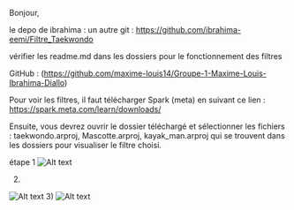 Bonjour,

le depo de ibrahima : un autre git : https://github.com/ibrahima-eemi/Filtre_Taekwondo

vérifier les readme.md dans les dossiers pour le fonctionnement des filtres

GitHub : (https://github.com/maxime-louis14/Groupe-1-Maxime-Louis-Ibrahima-Diallo)

Pour voir les filtres, il faut télécharger Spark (meta) en suivant ce lien : https://spark.meta.com/learn/downloads/

Ensuite, vous devrez ouvrir le dossier téléchargé et sélectionner les fichiers : taekwondo.arproj, Mascotte.arproj, kayak_man.arproj qui se trouvent dans les dossiers pour visualiser le filtre choisi.

étape 1
![Alt text](image.png)

2) 
![Alt text](image-2.png)
3)
![Alt text](image-1.png)
